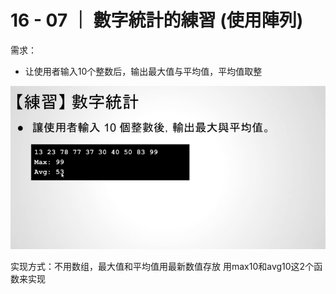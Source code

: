 # 16 - 07 ｜ 數字統計的練習 (使用陣列)

需求：
- 让使用者输入10个整数后，输出最大值与平均值，平均值取整

![图片](pics//pic-1.jpg)


实现方式：不用数组，最大值和平均值用最新数值存放
用max10和avg10这2个函数来实现